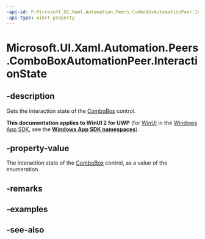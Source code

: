 ```yaml
---
-api-id: P:Microsoft.UI.Xaml.Automation.Peers.ComboBoxAutomationPeer.InteractionState
-api-type: winrt property
---
```


<!-- Property syntax
public Windows.UI.Xaml.Automation.WindowInteractionState InteractionState { get; }
-->

# Microsoft.UI.Xaml.Automation.Peers.ComboBoxAutomationPeer.InteractionState

## -description
Gets the interaction state of the [ComboBox](../microsoft.ui.xaml.controls/combobox.md) control.

**This documentation applies to WinUI 2 for UWP** (for [WinUI](/windows/apps/winui/winui3/) in the [Windows App SDK](/windows/apps/windows-app-sdk/), see the **[Windows App SDK namespaces](/windows/windows-app-sdk/api/winrt/)**).

## -property-value
The interaction state of the [ComboBox](../microsoft.ui.xaml.controls/combobox.md) control, as a value of the enumeration.

## -remarks


## -examples

## -see-also
